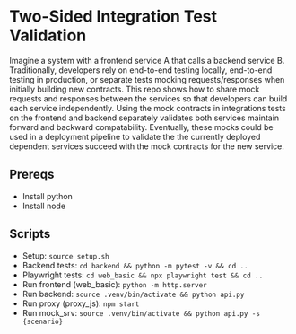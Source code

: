# Two-Sided Integration Test Validation

Imagine a system with a frontend service A that calls a backend service B. Traditionally, developers rely on end-to-end testing locally, end-to-end testing in production, or separate tests mocking requests/responses when initially building new contracts. This repo shows how to share mock requests and responses between the services so that developers can build each service independently. Using the mock contracts in integrations tests on the frontend and backend separately validates both services maintain forward and backward compatability. Eventually, these mocks could be used in a deployment pipeline to validate the the currently deployed dependent services succeed with the mock contracts for the new service. 

## Prereqs

* Install python
* Install node

## Scripts

* Setup: `source setup.sh`
* Backend tests: `cd backend && python -m pytest -v && cd ..`
* Playwright tests: `cd web_basic && npx playwright test && cd ..`
* Run frontend (web_basic): `python -m http.server`
* Run backend: `source .venv/bin/activate && python api.py`
* Run proxy (proxy_js): `npm start`
* Run mock_srv: `source .venv/bin/activate && python api.py -s {scenario}`
